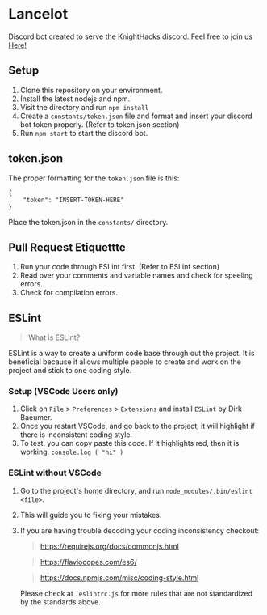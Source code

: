 # Lancelot
Discord bot created to serve the KnightHacks discord. Feel free to join us [Here!](https://discord.gg/C4cuHFS) 

## Setup
1. Clone this repository on your environment.
2. Install the latest nodejs and npm.
3. Visit the directory and run `npm install`
4. Create a `constants/token.json` file and format and insert your discord bot token properly. (Refer to token.json section)
5. Run `npm start` to start the discord bot.

## token.json
The proper formatting for the `token.json` file is this:
```
{
    "token": "INSERT-TOKEN-HERE"
}
```
Place the token.json in the `constants/` directory.

## Pull Request Etiquettte
1. Run your code through ESLint first. (Refer to ESLint section)
2. Read over your comments and variable names and check for speeling errors.
3. Check for compilation errors.

## ESLint
> What is ESLint?

ESLint is a way to create a uniform code base through out the project. It is beneficial because it allows multiple people to create and work on the project and stick to one coding style.

### Setup (VSCode Users only)
1. Click on `File` > `Preferences` > `Extensions` and install `ESLint` by Dirk Baeumer.
2. Once you restart VSCode, and go back to the project, it will highlight if there is inconsistent coding style.
3. To test, you can copy paste this code. If it highlights red, then it is working.
```console.log ( "hi" )```

### ESLint without VSCode
1. Go to the project's home directory, and run `node_modules/.bin/eslint <file>`.
2. This will guide you to fixing your mistakes.
3. If you are having trouble decoding your coding inconsistency checkout:
    > https://requirejs.org/docs/commonjs.html
    
    > https://flaviocopes.com/es6/
    
    > https://docs.npmjs.com/misc/coding-style.html

    Please check at `.eslintrc.js` for more rules that are not standardized by the standards above.
